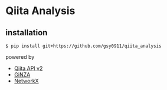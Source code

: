# Qiita Analysis

## installation

```shell script
$ pip install git+https://github.com/gsy0911/qiita_analysis
```

powered by

* [Qiita API v2](https://qiita.com/api/v2/docs)
* [GiNZA](https://github.com/megagonlabs/ginza)
* [NetworkX](https://github.com/networkx/networkx)

